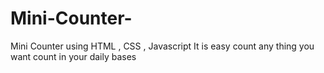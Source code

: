 # Mini-Counter-
Mini Counter using HTML , CSS , Javascript
It is easy count any thing you want count in your daily bases
